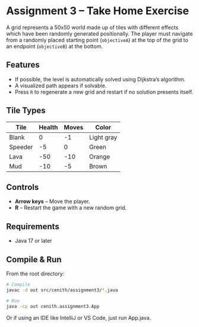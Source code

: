 # Assignment 3 – Take Home Exercise

A grid represents a 50x50 world made up of tiles with different effects which have been randomly generated positionally. The player must navigate from a randomly placed starting point (`objectiveA`) at the top of the grid to an endpoint (`objectiveB`) at the bottom.

## Features

- If possible, the level is automatically solved using Dijkstra’s algorithm.
- A visualized path appears if solvable.
- Press `R` to regenerate a new grid and restart if no solution presents itself.

## Tile Types

| Tile      | Health    | Moves    | Color      |
|-----------|-----------|----------|------------|
| Blank     |   0       |   -1     | Light gray |
| Speeder   |  -5       |    0     | Green      |
| Lava      | -50       |  -10     | Orange     |
| Mud       | -10       |   -5     | Brown      |

## Controls

- **Arrow keys** – Move the player.
- **R** – Restart the game with a new random grid.

## Requirements

- Java 17 or later

## Compile & Run

From the root directory:

```bash
# Compile
javac -d out src/cenith/assignment3/*.java

# Run
java -cp out cenith.assignment3.App
```

Or if using an IDE like IntelliJ or VS Code, just run App.java.